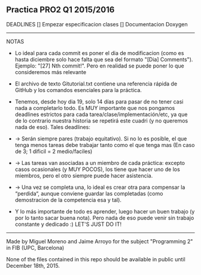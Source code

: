 Practica PRO2 Q1 2015/2016
--------------------------
DEADLINES
[] Empezar especificacion clases
[] Documentacion Doxygen

--------------------------
NOTAS
* Lo ideal para cada commit es poner el dia de modificacion (como es hasta diciembre solo hace falta que sea del formato "[Dia] Comments"). Ejemplo: "[27] Nth commit!". Pero en realidad se puede poner lo que consideremos más relevante
* El archivo de texto Gitutorial.txt contiene una referencia rápida de GitHub y los comandos esenciales para la práctica.

* Tenemos, desde hoy dia 19, solo 14 días para pasar de no tener casi nada a completarlo todo. Es MUY importante que nos pongamos deadlines estrictos para cada tarea/clase/implementación/etc, ya que de lo contrario nuestra historia se repetirá este cuadri (y no queremos nada de eso). Tales deadlines:
* -> Serán siempre pares (trabajo equitativo). Si no lo es posible, el que tenga menos tareas debe trabajar tanto como el que tenga mas (En caso de 3; 1 dificil = 2 medio/faciles)
* -> Las tareas van asociadas a un miembro de cada práctica: excepto casos ocasionales (y MUY POCOS), los tiene que hacer uno de los miembros, pero el otro siempre puede hacer asistencia.
* -> Una vez se completa una, lo ideal es crear otra para compensar la “perdida“, aunque conviene guardar las completadas (como demostracion de la competencia esa y tal).
* Y lo más importante de todo es aprender, luego hacer un buen trabajo (y por lo tanto sacar buena nota). Pero nada de eso puede venir sin trabajo constante y dedicado :) LET'S JUST DO IT!


--------------------------
Made by Miguel Moreno and Jaime Arroyo for the subject "Programming 2" in FIB (UPC, Barcelona)

None of the files contained in this repo should be available in public until December 18th, 2015.
